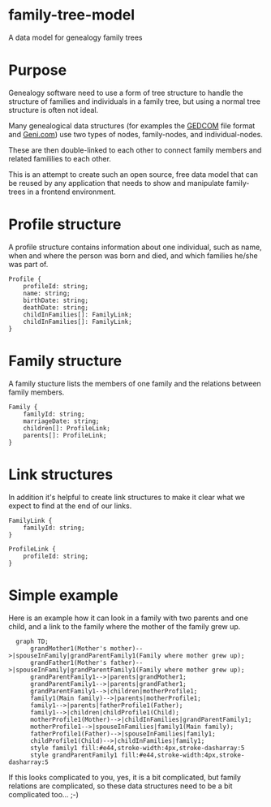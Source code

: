 # family-tree-model
A data model for genealogy family trees


# Purpose
Genealogy software need to use a form of tree structure to handle the structure of families and individuals in a family tree,
but using a normal tree structure is often not ideal.

Many genealogical data structures (for examples the [GEDCOM](https://en.wikipedia.org/wiki/GEDCOM) file format and [Geni.com](http://Geni.com))
use two types of nodes, family-nodes, and individual-nodes.

These are then double-linked to each other to connect family members and related famililies to each other.

This is an attempt to create such an open source, free data model that can be reused by any application that needs to show and manipulate family-trees in a frontend environment.

# Profile structure
A profile structure contains information about one individual, such as name, when and where the person was born and died, and which families he/she was part of.
```
Profile {
    profileId: string;
    name: string;
    birthDate: string;
    deathDate: string;
    childInFamilies[]: FamilyLink;
    childInFamilies[]: FamilyLink;
}
```

# Family structure
A family stucture lists the members of one family and the relations between family members.
```
Family {
    familyId: string;
    marriageDate: string;
    children[]: ProfileLink;
    parents[]: ProfileLink;
}
```

# Link structures
In addition it's helpful to create link structures to make it clear what we expect to find at the end of our links.
```
FamilyLink {
    familyId: string;
}

ProfileLink {
    profileId: string;
}
```

# Simple example
Here is an example how it can look in a family with two parents and one child, and a link to the family where the mother of the family grew up.

``` mermaid
  graph TD;
      grandMother1(Mother's mother)-->|spouseInFamily|grandParentFamily1(Family where mother grew up);
      grandFather1(Mother's father)-->|spouseInFamily|grandParentFamily1(Family where mother grew up);
      grandParentFamily1-->|parents|grandMother1;
      grandParentFamily1-->|parents|grandFather1;
      grandParentFamily1-->|children|motherProfile1;
      family1(Main family)-->|parents|motherProfile1;
      family1-->|parents|fatherProfile1(Father);
      family1-->|children|childProfile1(Child);
      motherProfile1(Mother)-->|childInFamilies|grandParentFamily1;
      motherProfile1-->|spouseInFamilies|family1(Main family);
      fatherProfile1(Father)-->|spouseInFamilies|family1;
      childProfile1(Child)-->|childInFamilies|family1;
      style family1 fill:#e44,stroke-width:4px,stroke-dasharray:5
      style grandParentFamily1 fill:#e44,stroke-width:4px,stroke-dasharray:5
```

If this looks complicated to you, yes, it is a bit complicated, but family relations are complicated, so these data structures need to be a bit complicated too... ;-)